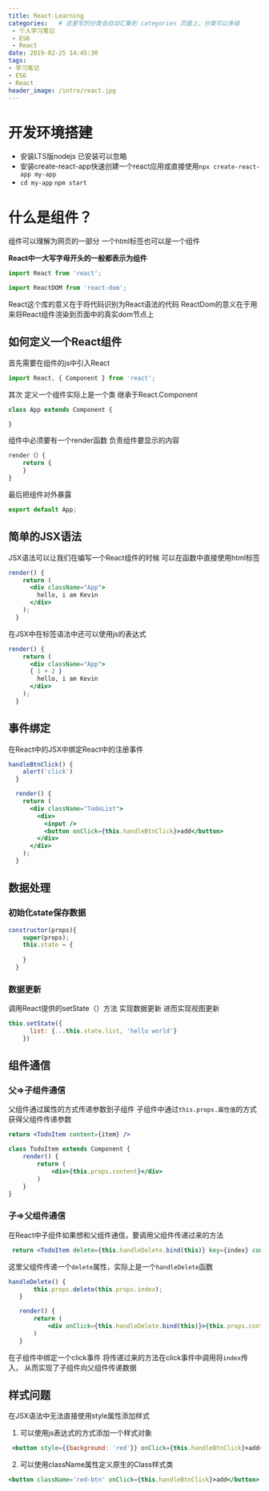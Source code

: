 ```yaml
---
title: React-Learning
categories:   # 这里写的分类会自动汇集到 categories 页面上，分类可以多级
 - 个人学习笔记
 - ES6
 - React
date: 2019-02-25 14:45:30
tags:
- 学习笔记
- ES6
- React
header_image: /intro/react.jpg
---
```


# 开发环境搭建
* 安装LTS版nodejs 已安装可以忽略
* 安装create-react-app快速创建一个react应用或直接使用`npx create-react-app my-app`
* `cd my-app`
   `npm start`

# 什么是组件？
组件可以理解为网页的一部分
一个html标签也可以是一个组件

**React中一大写字母开头的一般都表示为组件**
``` jsx
import React from 'react';
```
``` jsx
import ReactDOM from 'react-dom';
```

React这个库的意义在于将代码识别为React语法的代码
ReactDom的意义在于用来将React组件渲染到页面中的真实dom节点上

## 如何定义一个React组件
首先需要在组件的js中引入React
``` jsx
import React, { Component } from 'react';
```

其次 定义一个组件实际上是一个类 继承于React.Component
``` jsx
class App extends Component {

}
```

组件中必须要有一个render函数 负责组件要显示的内容

``` jsx
render（）{
	return {
	}
}
```

最后把组件对外暴露
``` jsx
export default App;
```

## 简单的JSX语法
JSX语法可以让我们在编写一个React组件的时候 可以在函数中直接使用html标签
``` jsx
render() {
    return (
      <div className="App">
        hello, i am Kevin
      </div>
    );
  }
  ```
在JSX中在标签语法中还可以使用js的表达式
``` jsx
render() {
    return (
      <div className="App">
	  { 1 + 2 }
        hello, i am Kevin
      </div>
    );
  }
```
## 事件绑定
在React中的JSX中绑定React中的注册事件
``` jsx
handleBtnClick() {
    alert('click')
  }

  render() {
    return (
      <div className="TodoList">
        <div>
          <input />
          <button onClick={this.handleBtnClick}>add</button>
        </div>
      </div>
    );
  }
```
## 数据处理
### 初始化state保存数据
``` jsx
constructor(props){
    super(props);
    this.state = {
      
    }
  }
```

### 数据更新
调用React提供的setState（）方法 实现数据更新 进而实现视图更新
``` jsx
this.setState({
      list: {...this.state.list, 'hello world'}
    })
```
## 组件通信

### 父=>子组件通信
父组件通过属性的方式传递参数到子组件
子组件中通过`this.props.属性值`的方式获得父组件传递参数
``` jsx
return <TodoItem content={item} />
```
``` jsx
class TodoItem extends Component {
	render() {
		return (
			<div>{this.props.content}</div>
		)
	}
}
```
### 子=>父组件通信
在React中子组件如果想和父组件通信，要调用父组件传递过来的方法
``` jsx
 return <TodoItem delete={this.handleDelete.bind(this)} key={index} content={item} index={index} />
 ```
 这里父组件传递一个`delete`属性，实际上是一个`handleDelete`函数
 
 ``` jsx
 handleDelete() {
		this.props.delete(this.props.index);
	}

	render() {
		return (
			<div onClick={this.handleDelete.bind(this)}>{this.props.content}</div>
		)
	}
```
在子组件中绑定一个click事件 将传递过来的方法在click事件中调用将`index`传入， 从而实现了子组件向父组件传递数据

## 样式问题
在JSX语法中无法直接使用style属性添加样式

1. 可以使用js表达式的方式添加一个样式对象
``` jsx
 <button style={{background: 'red'}} onClick={this.handleBtnClick}>add</button>
 ```
2. 可以使用className属性定义原生的Class样式类

 ``` jsx
 <button className='red-btn' onClick={this.handleBtnClick}>add</button>
 ```